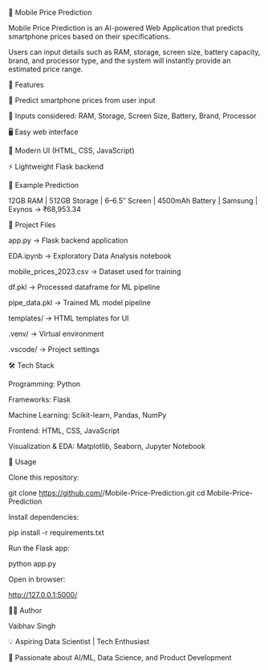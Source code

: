 📱 Mobile Price Prediction

Mobile Price Prediction is an AI-powered Web Application that predicts smartphone prices based on their specifications.

Users can input details such as RAM, storage, screen size, battery capacity, brand, and processor type, and the system will instantly provide an estimated price range.


🚀 Features

🔮 Predict smartphone prices from user input

🧾 Inputs considered: RAM, Storage, Screen Size, Battery, Brand, Processor

🖥️ Easy web interface

🎨 Modern UI (HTML, CSS, JavaScript)

⚡ Lightweight Flask backend


📌 Example Prediction

12GB RAM | 512GB Storage | 6–6.5″ Screen | 4500mAh Battery | Samsung | Exynos → ₹68,953.34


📂 Project Files

app.py → Flask backend application

EDA.ipynb → Exploratory Data Analysis notebook

mobile_prices_2023.csv → Dataset used for training

df.pkl → Processed dataframe for ML pipeline

pipe_data.pkl → Trained ML model pipeline

templates/ → HTML templates for UI

.venv/ → Virtual environment

.vscode/ → Project settings


🛠️ Tech Stack

Programming: Python

Frameworks: Flask

Machine Learning: Scikit-learn, Pandas, NumPy

Frontend: HTML, CSS, JavaScript

Visualization & EDA: Matplotlib, Seaborn, Jupyter Notebook


📌 Usage

Clone this repository:

git clone https://github.com/<your-username>/Mobile-Price-Prediction.git
cd Mobile-Price-Prediction


Install dependencies:

pip install -r requirements.txt


Run the Flask app:

python app.py


Open in browser:

http://127.0.0.1:5000/


👨‍💻 Author

Vaibhav Singh

💡 Aspiring Data Scientist | Tech Enthusiast

📌 Passionate about AI/ML, Data Science, and Product Development
